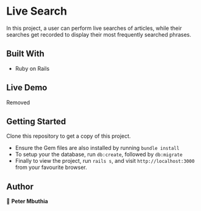 # Live Search
In this project, a user can perform live searches of articles, while their searches get recorded to display their most frequently searched phrases.

## Built With
- Ruby on Rails


## Live Demo
Removed


## Getting Started
Clone this repository to get a copy of this project. 
- Ensure the Gem files are also installed by running `bundle install`
- To setup your the database, run `db:create`, followed by `db:migrate`
- Finally to view the project, run `rails s`, and visit `http://localhost:3000` from your favourite browser.


## Author
👤 **Peter Mbuthia**


